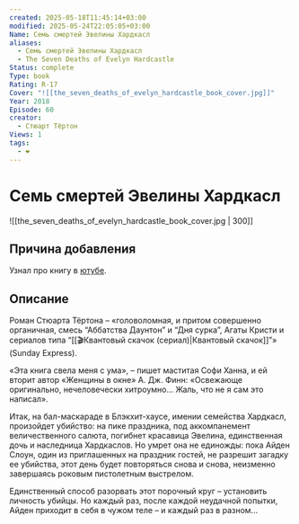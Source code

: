 ```yaml
---
created: 2025-05-18T11:45:14+03:00
modified: 2025-05-24T22:05:05+03:00
Name: Семь смертей Эвелины Хардкасл
aliases:
  - Семь смертей Эвелины Хардкасл
  - The Seven Deaths of Evelyn Hardcastle
Status: complete
Type: book
Rating: R-17
Cover: "![[the_seven_deaths_of_evelyn_hardcastle_book_cover.jpg]]"
Year: 2018
Episode: 60
creator:
  - Стюарт Тёртон
Views: 1
tags:
  - ❤
---
```


# Семь смертей Эвелины Хардкасл

![[the_seven_deaths_of_evelyn_hardcastle_book_cover.jpg | 300]]


## Причина добавления

Узнал про книгу в [ютубе](https://www.youtube.com/watch?v=cKWRsc-RRvk).


## Описание

Роман Стюарта Тёртона – «головоломная, и притом совершенно органичная, смесь “Аббатства Даунтон” и “Дня сурка”, Агаты Кристи и сериалов типа “[[🎬Квантовый скачок (сериал)|Квантовый скачок]]”» (Sunday Express).

«Эта книга свела меня с ума», – пишет маститая Софи Ханна, и ей вторит автор «Женщины в окне» А. Дж. Финн: «Освежающе оригинально, нечеловечески хитроумно… Жаль, что не я сам это написал».

Итак, на бал-маскараде в Блэкхит-хаусе, имении семейства Хардкасл, произойдет убийство: на пике праздника, под аккомпанемент величественного салюта, погибнет красавица Эвелина, единственная дочь и наследница Хардкаслов. Но умрет она не единожды: пока Айден Слоун, один из приглашенных на праздник гостей, не разрешит загадку ее убийства, этот день будет повторяться снова и снова, неизменно завершаясь роковым пистолетным выстрелом.

Единственный способ разорвать этот порочный круг – установить личность убийцы. Но каждый раз, после каждой неудачной попытки, Айден приходит в себя в чужом теле – и каждый раз в разном...
